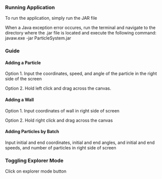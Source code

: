 ### Running Application
To run the application, simply run the JAR file

When a Java exception error occures, run the terminal and navigate to the directory where the .jar file is located and execute the following command:
javaw.exe -jar ParticleSystem.jar

### Guide
#### Adding a Particle
Option 1.
Input the coordinates, speed, and angle of the particle in the right side of the screen

Option 2. Hold left click and drag across the canvas.

#### Adding a Wall
Option 1. Input coordinates of wall in right side of screen

Option 2. Hold right click and drag across the canvas

#### Adding Particles by Batch
Input initial and end coordinates, initial and end angles, and initial and end speeds, and number of particles in right side of screen

### Toggling Explorer Mode
Click on explorer mode button